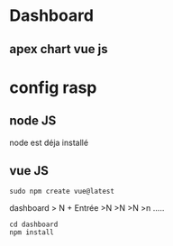 # Dashboard
## apex chart vue js

# config rasp
## node JS
node est déja installé

## vue JS
```
sudo npm create vue@latest
```
dashboard > N + Entrée >N >N >N >n .....
```
cd dashboard
npm install
```


